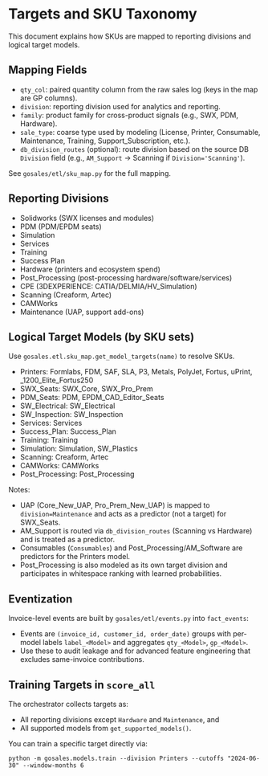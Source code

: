 # Targets and SKU Taxonomy

This document explains how SKUs are mapped to reporting divisions and logical target models.

## Mapping Fields

- `qty_col`: paired quantity column from the raw sales log (keys in the map are GP columns).
- `division`: reporting division used for analytics and reporting.
- `family`: product family for cross-product signals (e.g., SWX, PDM, Hardware).
- `sale_type`: coarse type used by modeling (License, Printer, Consumable, Maintenance, Training, Support_Subscription, etc.).
- `db_division_routes` (optional): route division based on the source DB `Division` field (e.g., `AM_Support` → Scanning if `Division='Scanning'`).

See `gosales/etl/sku_map.py` for the full mapping.

## Reporting Divisions

- Solidworks (SWX licenses and modules)
- PDM (PDM/EPDM seats)
- Simulation
- Services
- Training
- Success Plan
- Hardware (printers and ecosystem spend)
- Post_Processing (post-processing hardware/software/services)
- CPE (3DEXPERIENCE: CATIA/DELMIA/HV_Simulation)
- Scanning (Creaform, Artec)
- CAMWorks
- Maintenance (UAP, support add-ons)

## Logical Target Models (by SKU sets)

Use `gosales.etl.sku_map.get_model_targets(name)` to resolve SKUs.

- Printers: Formlabs, FDM, SAF, SLA, P3, Metals, PolyJet, Fortus, uPrint, _1200_Elite_Fortus250
- SWX_Seats: SWX_Core, SWX_Pro_Prem
- PDM_Seats: PDM, EPDM_CAD_Editor_Seats
- SW_Electrical: SW_Electrical
- SW_Inspection: SW_Inspection
- Services: Services
- Success_Plan: Success_Plan
- Training: Training
- Simulation: Simulation, SW_Plastics
- Scanning: Creaform, Artec
- CAMWorks: CAMWorks
- Post_Processing: Post_Processing

Notes:
- UAP (Core_New_UAP, Pro_Prem_New_UAP) is mapped to `division=Maintenance` and acts as a predictor (not a target) for SWX_Seats.
- AM_Support is routed via `db_division_routes` (Scanning vs Hardware) and is treated as a predictor.
- Consumables (`Consumables`) and Post_Processing/AM_Software are predictors for the Printers model.
- Post_Processing is also modeled as its own target division and participates in whitespace ranking with learned probabilities.

## Eventization

Invoice-level events are built by `gosales/etl/events.py` into `fact_events`:
- Events are `(invoice_id, customer_id, order_date)` groups with per-model labels `label_<Model>` and aggregates `qty_<Model>`, `gp_<Model>`.
- Use these to audit leakage and for advanced feature engineering that excludes same-invoice contributions.

## Training Targets in `score_all`

The orchestrator collects targets as:
- All reporting divisions except `Hardware` and `Maintenance`, and
- All supported models from `get_supported_models()`.

You can train a specific target directly via:

```
python -m gosales.models.train --division Printers --cutoffs "2024-06-30" --window-months 6
```
